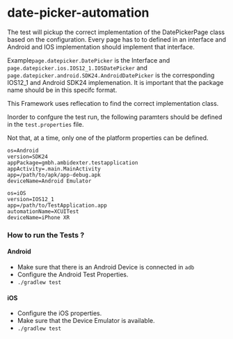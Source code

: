 # date-picker-automation

The test will pickup the correct implementation of the DatePickerPage class based on the configuration.
Every page has to to defined in an interface and Android and IOS implementation should implement that interface.

Example`page.datepicker.DatePicker` is the Interface and `page.datepicker.ios.IOS12_1.IOSDatePicker` and 
`page.datepicker.android.SDK24.AndroidDatePicker` is the corresponding IOS12_1 and Android SDK24 implemenation.
It is important that the package name should be in this specifc format.

This Framework uses reflecation to find the correct implementation class. 

Inorder to confgure the test run, the following paramters should be defined in the `test.properties` file.

Not that, at a time, only one of the platform properties can be defined.

````
os=Android
version=SDK24
appPackage=gmbh.ambidexter.testapplication
appActivity=.main.MainActivity
app=/path/to/apk/app-debug.apk
deviceName=Android Emulator
````
````
os=iOS
version=IOS12_1
app=/path/to/TestApplication.app
automationName=XCUITest
deviceName=iPhone XR
````

### How to run the Tests ?

#### Android
- Make sure that there is an Android Device is connected in `adb`
- Configure the Android Test Properties.
- `./gradlew test`

#### iOS
- Configure the iOS properties.
- Make sure that the Device Emulator is available.
- `./gradlew test`

